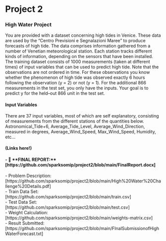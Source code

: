# Project 2
<h3>High Water Project</h3>

You are provided with a dataset concerning high tides in Venice. These data are used by the “Centro Previsioni e Segnalazioni Maree” to produce forecasts of high tide. The data comprises information gathered from a number of Venetian meteorological station. Each station tracks different kinds of information, depending on the sensors that have been installed. The training dataset consists of 1000 measurements (taken at different times) of input variables that can be used to predict high tide. Note that the observations are not ordered in time. For these observations you know whether the phenomenon of high tide was observed exactly 6 hours following the observation (y = 2) or not (y = 1). For the additional 866 measurements in the test set, you only have the inputs. Your goal is to predict y for the held–out 866 unit in the test set.

<h4>Input Variables</h4>  
There are 37 input variables, most of which are self explanatory, consisting of measurements from the different stations of the quantities below.<br> 
Astronomical_Tide+6, Average_Tide_Level, Average_Wind_Direction, measured in degrees, Average_Wind_Speed, Max_Wind_Speed, Humidity, etc...<br>

<h4>(Links here!)</h4>
<h4>- 📝 **FINAL REPORT:** [https://github.com/sparksomip/project2/blob/main/FinalReport.docx]<br></h4>
- Problem Description: [https://github.com/sparksomip/project2/blob/main/High%20Water%20Challenge%20Details.pdf]<br>
- Train Data Set: [https://github.com/sparksomip/project2/blob/main/train.csv]<br>
- Test Data Set: [https://github.com/sparksomip/project2/blob/main/test.csv]<br>
- Weight Calculation: [https://github.com/sparksomip/project2/blob/main/weights-matrix.csv]<br>
- Result Submitted: [https://github.com/sparksomip/project2/blob/main/FInalSubmissionofHighWaterForecast.txt]
